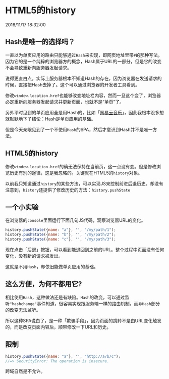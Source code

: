 # HTML5的history
2016/11/17 18:32:00


## Hash是唯一的选择吗？

一直以为单页应用的路由只能够通过`Hash`来实现，即网页地址里带`#`的那种写法。因为它的是一个纯粹的浏览器方的概念，Hash属于URL的一部分，但是它的改变不会导致重新向服务器发起请求。

说得更直白点，实际上服务器根本不知道Hash的存在，因为浏览器在发送请求的时候，直接把Hash去掉了。这个可以通过浏览器的开发者工具看到。

修改`window.location.href`也能够改变地址栏内容，然而一旦这个变了，浏览器必定重新向服务器发起请求并更新页面，也就不是“单页”了。

另外平时见到的单页应用全是用Hash的，比如「[网易云音乐][163music]」，因此我根本没多想就默默地下了结论：Hash是单页应用的基础。

但是今天亲眼见到了一个不使用`Hash`的SPA，然后才意识到Hash并不是唯一方法。


## HTML5的history

修改`window.location.href`的确无法保持在当前页，这一点没有变。但是修改浏览历史有别的途径，这是我忽略的。关键就在HTML5的`history`对象。

以前我只知道通过`history`的某些方法，可以实现JS来控制前进后退历史。却没有注意到，`history`还提供了修改历史的方法：`history.pushState`


## 一个小实验

在浏览器的`console`里面运行下面几句JS代码，观察浏览器URL的变化。

```js
history.pushState({name: "a"}, '', "/my/path/1");
history.pushState({name: "b"}, '', "/my/path/2");
history.pushState({name: "c"}, '', "/my/path/3");
```

现在点击「后退」按钮，可以看到能退回到之前的URL。整个过程中页面没有任何变化，没有新的请求被发出。

这就是不用`Hash`，却依旧能做单页应用的基础。


## 这么方便，为何不都用它?

相比使用`Hash`，这种做法还是有缺陷。`Hash`的改变，可以通过监听`"hashchange"`事件知道，很容易实现跟服务端一样的路由机制。而`非Hash`部分的改变无法监听。

所以这种SPA说白了，是一种「欺骗手段」，因为页面的跳转不是由URL变化触发的，而是改变页面内容后，顺带修改一下URL和历史。


## 限制

```js
history.pushState({name: "a"}, '', "http://a/b/c");
//=> SecurityError: The operation is insecure.
```

跨域自然是不允许。


[163music]: http://music.163.com/
